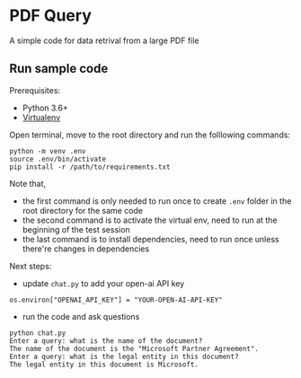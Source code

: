 # PDF Query

A simple code for data retrival from a large PDF file

## Run sample code

Prerequisites:
- Python 3.6+
- [Virtualenv](https://docs.python.org/3/library/venv.html)

Open terminal, move to the root directory and run the folllowing commands:
```
python -m venv .env
source .env/bin/activate
pip install -r /path/to/requirements.txt
```
Note that,
- the first command is only needed to run once to create `.env` folder in the root directory for the same code
- the second command is to activate the virtual env, need to run at the beginning of the test session
- the last command is to install dependencies, need to run once unless there're changes in dependencies

Next steps:
- update `chat.py` to add your open-ai API key
```
os.environ["OPENAI_API_KEY"] = "YOUR-OPEN-AI-API-KEY"
```
- run the code and ask questions
```
python chat.py 
Enter a query: what is the name of the document?
The name of the document is the "Microsoft Partner Agreement".
Enter a query: what is the legal entity in this document?
The legal entity in this document is Microsoft.
```